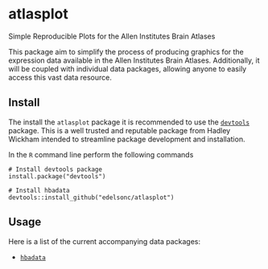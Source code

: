 # atlasplot
Simple Reproducible Plots for the Allen Institutes Brain Atlases

This package aim to simplify the process of producing graphics for the expression data available in the Allen Institutes Brain Atlases. Additionally, it will be coupled with individual data packages, allowing anyone to easily access this vast data resource.

## Install
The install the `atlasplot` package it is recommended to use the [`devtools`](https://github.com/hadley/devtools) package. This is a well trusted and reputable package from Hadley Wickham intended to streamline package development and installation.

In the `R` command line perform the following commands
```
# Install devtools package
install.package("devtools")

# Install hbadata
devtools::install_github("edelsonc/atlasplot")
```

## Usage
Here is a list of the current accompanying data packages:
* [`hbadata`](https://github.com/edelsonc/hbadata)
